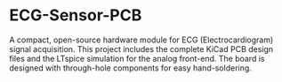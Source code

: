 # ECG-Sensor-PCB
A compact, open-source hardware module for ECG (Electrocardiogram) signal acquisition. This project includes the complete KiCad PCB design files and the LTspice simulation for the analog front-end. The board is designed with through-hole components for easy hand-soldering.
